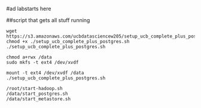 #ad labstarts here

##script that gets all stuff running

```
wget https://s3.amazonaws.com/ucbdatasciencew205/setup_ucb_complete_plus_postgres.sh
chmod +x ./setup_ucb_complete_plus_postgres.sh
./setup_ucb_complete_plus_postgres.sh

chmod a+rwx /data
sudo mkfs -t ext4 /dev/xvdf

mount -t ext4 /dev/xvdf /data
./setup_ucb_complete_plus_postgres.sh

/root/start-hadoop.sh
/data/start_postgres.sh
/data/start_metastore.sh
```
